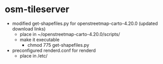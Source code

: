 # osm-tileserver

+ modified get-shapefiles.py for openstreetmap-carto-4.20.0 (updated download links)
  - place in ~/openstreetmap-carto-4.20.0/scripts/
  - make it executable
    - chmod 775 get-shapefiles.py
+ preconfigured renderd.conf for renderd
  - place in /etc/
